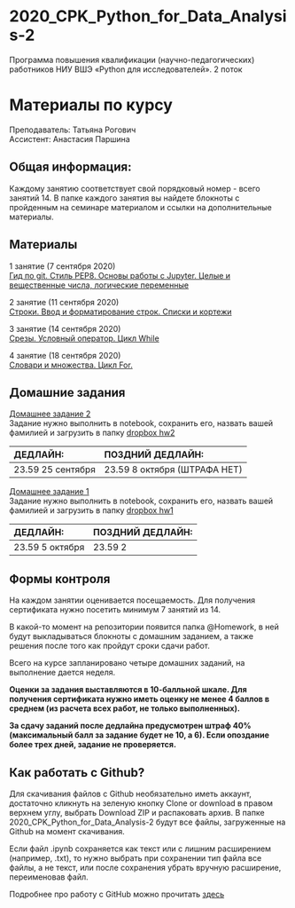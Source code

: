 # 2020_CPK_Python_for_Data_Analysis-2

Программа повышения квалификации (научно-педагогических) работников НИУ ВШЭ
«Python для исследователей».
2 поток

# Материалы по курсу 

Преподаватель: Татьяна Рогович  
Ассистент: Анастасия Паршина  

## Общая информация:
Каждому занятию соответствует свой порядковый номер - всего занятий 14. В папке каждого занятия вы найдете блокноты с пройденным на семинаре материалом и ссылки на дополнительные материалы.

## Материалы
1 занятие (7 сентября 2020)  
[Гид по git. Стиль PEP8. Основы работы с Jupyter. Целые и вещественные числа, логические переменные](https://github.com/rogovich/2020_CPK_Python_for_Data_Analysis-2/tree/master/01_Introduction)

2 занятие (11 сентября 2020)  
[Строки. Ввод и форматирование строк. Списки и кортежи](https://github.com/rogovich/2020_CPK_Python_for_Data_Analysis-2/tree/master/02_Strings_Lists_Tuples)

3 занятие (14 сентября 2020)  
[Срезы. Условный оператор. Цикл While](https://github.com/rogovich/2020_CPK_Python_for_Data_Analysis-2/tree/master/03_If_Else_While)

4 занятие (18 сентября 2020)  
[Словари и множества. Цикл For.](https://github.com/rogovich/2020_CPK_Python_for_Data_Analysis-2/tree/master/04_Set_Dict_For)

## Домашние задания
[Домашнее задание 2](https://github.com/rogovich/2020_CPK_Python_for_Data_Analysis-2/tree/master/%40HW/HW2)  
Задание нужно выполнить в notebook, сохранить его, назвать вашей фамилией и загрузить в папку [dropbox hw2](https://www.dropbox.com/request/CCewC9mOL6VFOuk957gi)

| ДЕДЛАЙН: | ПОЗДНИЙ ДЕДЛАЙН: |
| :- | :- |
| 23.59 25 сентября | 23.59 8 октября (ШТРАФА НЕТ) |

[Домашнее задание 1](https://github.com/rogovich/2020_CPK_Python_for_Data_Analysis-2/blob/master/%40HW/HW1/1_Homework.ipynb)  
Задание нужно выполнить в notebook, сохранить его, назвать вашей фамилией и загрузить в папку [dropbox hw1](https://www.dropbox.com/request/Zfg5rfILtJ0Q6FqtbmQ3)

| ДЕДЛАЙН: | ПОЗДНИЙ ДЕДЛАЙН: |
| :- | :- |
| 23.59 5 октября | 23.59 2 |

## Формы контроля
На каждом занятии оценивается посещаемость. Для получения сертификата нужно посетить минимум 7 занятий из 14.

В какой-то момент на репозитории появится папка @Homework, в ней будут выкладываться блокноты с домашним заданием, а также решения после того как пройдут сроки сдачи работ.

Всего на курсе запланировано четыре домашних заданий, на выполнение дается неделя. 

**Оценки за задания выставляются в 10-балльной шкале. Для получения сертификата нужно иметь оценку не менее 4 баллов в среднем (из расчета всех работ, не только выполненных).**

**За сдачу заданий после дедлайна предусмотрен штраф 40% (максимальный балл за задание будет не 10, а 6). Если опоздание более трех дней, задание не проверяется.**


## Как работать с Github?
Для скачивания файлов с Github необязательно иметь аккаунт, достаточно кликнуть на зеленую кнопку Clone or download в правом верхнем углу, выбрать Download ZIP и распаковать архив. В папке 2020_CPK_Python_for_Data_Analysis-2 будут все файлы, загруженные на Github на момент скачивания.

Если файл .ipynb сохраняется как текст или с лишним расширением (например, .txt), то нужно выбрать при сохранении тип файла все файлы, 
а не текст, или после сохранения убрать вручную расширение, переименовав файл.

Подробнее про работу с GitHub можно прочитать [здесь](https://github.com/rogovich/2020_CPK_Python_for_Data_Analysis-2/blob/master/01_Introduction/2020_CPK_1_0_git.ipynb)
